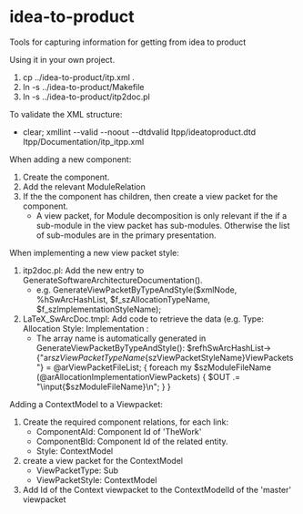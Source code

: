 idea-to-product
===============

Tools for capturing information for getting from idea to product


Using it in your own project.

1. cp ../idea-to-product/itp.xml .
2. ln -s ../idea-to-product/Makefile
3. ln -s ../idea-to-product/itp2doc.pl


To validate the XML structure:
*  clear; xmllint --valid  --noout --dtdvalid Itpp/ideatoproduct.dtd Itpp/Documentation/itp_itpp.xml


When adding a new component:
1. Create the component.
2. Add the relevant ModuleRelation
3. If the the component has children, then create a view packet for the component.
   * A view packet, for Module decomposition is only relevant if the if a sub-module in the view packet has sub-modules.
     Otherwise the list of sub-modules are in the primary presentation.


When implementing a new view packet style:
1. itp2doc.pl: Add the new entry to GenerateSoftwareArchitectureDocumentation().
   * e.g.   GenerateViewPacketByTypeAndStyle($xmlNode, \%hSwArcHashList, $f_szAllocationTypeName, $f_szImplementationStyleName);
2. LaTeX_SwArcDoc.tmpl: Add code to retrieve the data (e.g. Type: Allocation Style: Implementation :
   * The array name is automatically generated in GenerateViewPacketByTypeAndStyle(): $refhSwArcHashList->{"ar${szViewPacketTypeName}${szViewPacketStyleName}ViewPackets"} = \@arViewPacketFileList;
{ foreach my $szModuleFileName (@arAllocationImplementationViewPackets) {
    $OUT .= "\\input{$szModuleFileName}\n";
  }
}


Adding a ContextModel to a Viewpacket:
1. Create the required component relations, for each link:
    * ComponentAId: Component Id of 'TheWork'
    * ComponentBId: Component Id of the related entity.
    * Style:  ContextModel
2. create a view packet for the ContextModel
    * ViewPacketType: Sub
    * ViewPacketStyle: ContextModel
3. Add Id of the Context viewpacket to the ContextModelId of the 'master' viewpacket

